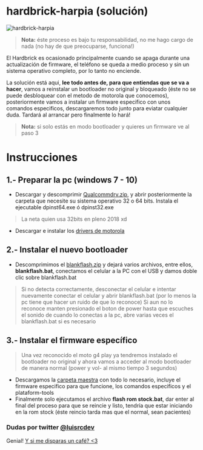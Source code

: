 # hardbrick-harpia (solución)

![hardbrick-harpia](https://image.ibb.co/dCAgi8/31961133_2064776407069436_6641616660643971072_n.jpg?raw=true)

> **Nota:** éste proceso es bajo tu responsabilidad, no me hago cargo de nada (no hay de que preocuparse, funciona!)

El Hardbrick es ocasionado principalmente cuando se apaga durante una actualización de firmware, el teléfono se queda a medio proceso y sin un sistema operativo completo, por lo tanto no enciende.

La solución está aqui, **lee todo antes de, para que entiendas que se va a hacer**, vamos a reinstalar un bootloader no original y bloqueado (éste no se puede desbloquear con el metodo de motorola que conocemos), posteriormente vamos a instalar un firmware especifico con unos comandos especificos, descargaremos todo junto para eviatar cualquier duda. Tardará al arrancar pero finalmente lo hará!
> **Nota:** si solo estás en modo bootloader y quieres un firmware ve al paso 3
# Instrucciones
## 1.- Preparar la pc (windows 7 - 10)
- Descargar y descomprimir [Qualcommdrv.zip](https://bit.ly/2GvGjJL), y abrir posteriormente la carpeta que necesite su sistema operativo 32 o 64 bits. Instala el ejecutable dpinst64.exe ó dpinst32.exe
> La neta quien usa 32bits en pleno 2018 xd

- Descargar e instalar los [drivers de motorola](https://bit.ly/2IxvOHG)

## 2.- Instalar el nuevo bootloader
- Descomprimimos el  [blankflash.zip](https://bit.ly/2keAnMF)  y dejará varios archivos, entre ellos, **blankflash.bat**, conectamos el celular a la PC con el USB y damos doble clic sobre blankflash.bat
> Si no detecta correctamente, desconectar el celular e intentar nuevamente conectar el celular y abrir blankflash.bat (por lo menos la pc tiene que hacer un ruido de que lo reconoce)
> Si aun no lo reconoce manten presionado el boton de power hasta que escuches el sonido de cuando lo conectas a la pc, abre varias veces el blankflash.bat si es necesario

## 3.- Instalar el firmware específico
> Una vez reconocido el moto g4 play ya tendremos instalado el bootloader no original y ahora vamos a acceder al modo bootloader de manera normal (power y vol- al mismo tiempo 3 segundos)
- Descargamos la [carpeta maestra](https://bit.ly/2k8HWnT) con todo lo necesario, incluye el firmware especifico para que funcione, los comandos especificos y el plataform-tools
- Finalmente solo ejecutamos el archivo **flash rom stock.bat**, dar enter al final del proceso para que se reincie y listo, tendría que estar iniciando en la rom stock (éste reincio tarda mas que el normal, sean pacientes)
### Dudas por twitter [@luisrcdev](https://twitter.com/luisrcdev)
Genial! [Y si me disparas un café? <3](https://paypal.me/luisrcdev1)
